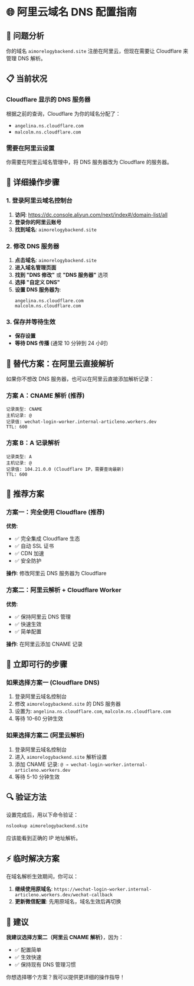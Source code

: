 # 🌐 阿里云域名 DNS 配置指南

## 🎯 问题分析

你的域名 `aimorelogybackend.site` 注册在阿里云，但现在需要让 Cloudflare 来管理 DNS 解析。

## 📋 当前状况

### Cloudflare 显示的 DNS 服务器
根据之前的查询，Cloudflare 为你的域名分配了：
- `angelina.ns.cloudflare.com`
- `malcolm.ns.cloudflare.com`

### 需要在阿里云设置
你需要在阿里云域名管理中，将 DNS 服务器改为 Cloudflare 的服务器。

## 🚀 详细操作步骤

### 1. 登录阿里云域名控制台

1. **访问**: https://dc.console.aliyun.com/next/index#/domain-list/all
2. **登录你的阿里云账号**
3. **找到域名**: `aimorelogybackend.site`

### 2. 修改 DNS 服务器

1. **点击域名**: `aimorelogybackend.site`
2. **进入域名管理页面**
3. **找到 "DNS 修改"** 或 **"DNS 服务器"** 选项
4. **选择 "自定义 DNS"**
5. **设置 DNS 服务器为**:
   ```
   angelina.ns.cloudflare.com
   malcolm.ns.cloudflare.com
   ```

### 3. 保存并等待生效

- **保存设置**
- **等待 DNS 传播** (通常 10 分钟到 24 小时)

## 🔄 替代方案：在阿里云直接解析

如果你不想改 DNS 服务器，也可以在阿里云直接添加解析记录：

### 方案 A：CNAME 解析 (推荐)
```
记录类型: CNAME
主机记录: @
记录值: wechat-login-worker.internal-articleno.workers.dev
TTL: 600
```

### 方案 B：A 记录解析
```
记录类型: A
主机记录: @
记录值: 104.21.0.0 (Cloudflare IP，需要查询最新)
TTL: 600
```

## 🎯 推荐方案

### 方案一：完全使用 Cloudflare (推荐)
**优势**:
- ✅ 完全集成 Cloudflare 生态
- ✅ 自动 SSL 证书
- ✅ CDN 加速
- ✅ 安全防护

**操作**: 修改阿里云 DNS 服务器为 Cloudflare

### 方案二：阿里云解析 + Cloudflare Worker
**优势**:
- ✅ 保持阿里云 DNS 管理
- ✅ 快速生效
- ✅ 简单配置

**操作**: 在阿里云添加 CNAME 记录

## 📱 立即可行的步骤

### 如果选择方案一 (Cloudflare DNS)
1. 登录阿里云域名控制台
2. 修改 `aimorelogybackend.site` 的 DNS 服务器
3. 设置为: `angelina.ns.cloudflare.com`, `malcolm.ns.cloudflare.com`
4. 等待 10-60 分钟生效

### 如果选择方案二 (阿里云解析)
1. 登录阿里云域名控制台
2. 进入 `aimorelogybackend.site` 解析设置
3. 添加 CNAME 记录: `@ → wechat-login-worker.internal-articleno.workers.dev`
4. 等待 5-10 分钟生效

## 🔍 验证方法

设置完成后，用以下命令验证：
```bash
nslookup aimorelogybackend.site
```

应该能看到正确的 IP 地址解析。

## ⚡ 临时解决方案

在域名解析生效期间，你可以：
1. **继续使用原域名**: `https://wechat-login-worker.internal-articleno.workers.dev/wechat-callback`
2. **更新微信配置**: 先用原域名，域名生效后再切换

## 🎯 建议

**我建议选择方案二（阿里云 CNAME 解析）**，因为：
- ✅ 配置简单
- ✅ 生效快速
- ✅ 保持现有 DNS 管理习惯

你想选择哪个方案？我可以提供更详细的操作指导！